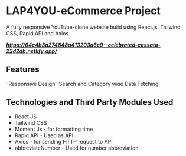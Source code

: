 ﻿# LAP4YOU-eCommerce Project

A fully responsive YouTube-clone website build using React.js, Tailwind CSS, Rapid API and Axios.

***https://64c4b3a274848a413203a6c9--celebrated-cassata-22d2db.netlify.app/***

## Features

-Responsive Design
-Search and Category wise Data Fetching

## Technologies and Third Party Modules Used

- React JS
- Tailwind CSS
- Moment Js - for formatting time
- Rapid API - Used as API
- Axios - for sending HTTP request to API
- abbreviateNumber - Used for number abbreviation
